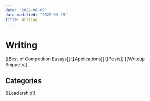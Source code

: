 ```yaml
---
date: "2022-06-09"
date modified: "2022-06-15"
title: Writing
---
```


# Writing
[[Best of Competition Essays]]
[[Applications]]
[[Posts]]
[[Writeup Snippets]]

## Categories
[[Leadership]]
